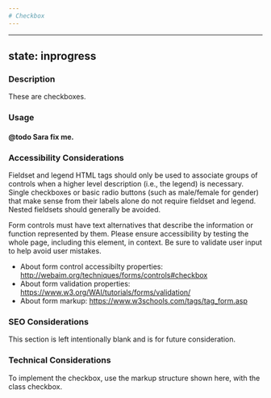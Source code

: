 ```yaml
---
# Checkbox
---
```


---
state: inprogress
---

### Description
These are checkboxes.

### Usage
#### @todo Sara fix me.

### Accessibility Considerations
Fieldset and legend HTML tags should only be used to associate groups of controls when a higher level description (i.e., the legend) is necessary. Single checkboxes or basic radio buttons (such as male/female for gender) that make sense from their labels alone do not require fieldset and legend. Nested fieldsets should generally be avoided.

Form controls must have text alternatives that describe the information or function represented by them. Please ensure accessibility by testing the whole page, including this element, in context. Be sure to validate user input to help avoid user mistakes.

* About form control accessibilty properties: http://webaim.org/techniques/forms/controls#checkbox
* About form validation properties: https://www.w3.org/WAI/tutorials/forms/validation/
* About form markup: https://www.w3schools.com/tags/tag_form.asp

### SEO Considerations
This section is left intentionally blank and is for future consideration.

### Technical Considerations
To implement the checkbox, use the markup structure shown here, with the class checkbox.
